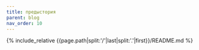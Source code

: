 ```yaml
---
title: предыстория
parent: blog
nav_order: 10
---
```


{% include_relative {{page.path|split:'/'|last|split:'.'|first}}/README.md %}
